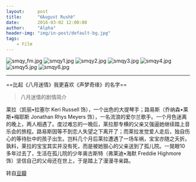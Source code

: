 ```yaml
---
layout:     post
title:      "《August Rush》"
date:       2016-03-02 12:00:00
author:     "Alpha"
header-img: "img/in-post/default-bg.jpg"
tags:
    - Film
---
```


![smqy_fm.jpg](http://imgchr.com/images/smqy_fm.jpg)
![smqy1.jpg](http://imgchr.com/images/smqy1.jpg)
![smqy2.jpg](http://imgchr.com/images/smqy2.jpg)
![smqy3.jpg](http://imgchr.com/images/smqy3.jpg)
![smqy4.jpg](http://imgchr.com/images/smqy4.jpg)
![smqy5.jpg](http://imgchr.com/images/smqy5.jpg)
![smqy6.jpg](http://imgchr.com/images/smqy6.jpg)

---

==比起《八月迷情》我更喜欢《声梦奇缘》的名字==


>八月迷情的剧情简介

   莱拉（凯丽•拉塞尔 Keri Russell 饰），一个出色的大提琴手；路易斯（乔纳森•莱斯•梅耶斯 Jonathan Rhys Meyers 饰），一名流浪的爱尔兰歌手。一个月色迷离的晚上，两人相遇了。度过难忘的一晚后，莱拉那专横的父亲又强逼她继续踏上音乐会的旅程。路易斯因等不到恋人失望之下离开了；而莱拉发觉爱人走后，独自伤心的等待肚中的孩子出生。岂料几个月后莱拉遭遇了一场车祸，宝宝亦随之夭折。孰料，莱拉的宝宝其实并没有死，而是被她狠心的父亲送到了孤儿院。一晃眼10多年过去了，生活在孤儿院的少年奥古斯特（弗莱迪•海默 Freddie Highmore 饰）坚信自己的父母还在世上，于是踏上了漫漫寻亲路。

转自[豆瓣](http://movie.douban.com/subject/1844413/)